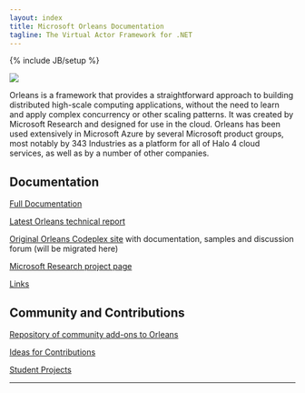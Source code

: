 ```yaml
---
layout: index
title: Microsoft Orleans Documentation
tagline: The Virtual Actor Framework for .NET
---
```

{% include JB/setup %}

![](http://download-codeplex.sec.s-msft.com/Download?ProjectName=orleans&DownloadId=814974&Build=20959)

Orleans is a framework that provides a straightforward approach to building distributed high-scale computing applications, without the need to learn and apply complex concurrency or other scaling patterns. It was created by Microsoft Research and designed for use in the cloud. Orleans has been used extensively in Microsoft Azure by several Microsoft product groups, most notably by 343 Industries as a platform for all of Halo 4 cloud services, as well as by a number of other companies.

## Documentation

[Full Documentation](Documentation.html)

[Latest Orleans technical report](http://research.microsoft.com/pubs/210931/Orleans-MSR-TR-2014-41.pdf)

[Original Orleans Codeplex site](https://orleans.codeplex.com) with documentation, samples and discussion forum (will be migrated here)

[Microsoft Research project page](http://research.microsoft.com/en-us/projects/orleans/)

[Links](Links.html)

## Community and Contributions

[Repository of community add-ons to Orleans](https://github.com/OrleansContrib)

[Ideas for Contributions](Ideas-for-Contributions.html)

[Student Projects](Student-Projects.html)

---







